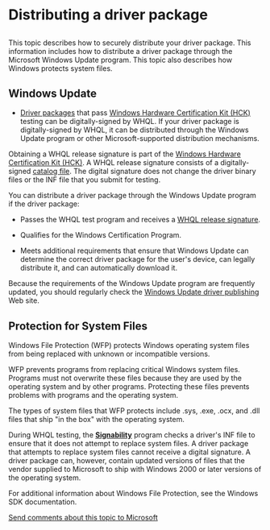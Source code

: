 Distributing a driver package
===========================================================================================

<span id="ddk_distributing_a_driver_pg"></span><span id="DDK_DISTRIBUTING_A_DRIVER_PG"></span>
----------------------------------------------------------------------------------------------

This topic describes how to securely distribute your driver package. This information includes how to distribute a driver package through the Microsoft Windows Update program. This topic also describes how Windows protects system files.

<span id="ddk_windows_update_pg"></span><span id="DDK_WINDOWS_UPDATE_PG"></span>Windows Update
----------------------------------------------------------------------------------------------

* [Driver packages](https://msdn.microsoft.com/en-us/Library/Windows/Hardware/Ff544840) that pass [Windows Hardware Certification Kit (HCK)](http://go.microsoft.com/fwlink/p/?linkid=254893) testing can be digitally-signed by WHQL. If your driver package is digitally-signed by WHQL, it can be distributed through the Windows Update program or other Microsoft-supported distribution mechanisms.

Obtaining a WHQL release signature is part of the [Windows Hardware Certification Kit (HCK)](http://go.microsoft.com/fwlink/p/?linkid=254893). A WHQL release signature consists of a digitally-signed [catalog file](https://msdn.microsoft.com/en-us/Library/Windows/Hardware/Ff537872). The digital signature does not change the driver binary files or the INF file that you submit for testing.

You can distribute a driver package through the Windows Update program if the driver package:

-   Passes the WHQL test program and receives a [WHQL release signature](https://msdn.microsoft.com/en-us/Library/Windows/Hardware/Ff553976).

-   Qualifies for the Windows Certification Program.

-   Meets additional requirements that ensure that Windows Update can determine the correct driver package for the user's device, can legally distribute it, and can automatically download it.

Because the requirements of the Windows Update program are frequently updated, you should regularly check the [Windows Update driver publishing](http://go.microsoft.com/fwlink/p/?linkid=8712) Web site.

<span id="ddk_protection_for_system_files_pg"></span><span id="DDK_PROTECTION_FOR_SYSTEM_FILES_PG"></span>Protection for System Files
-------------------------------------------------------------------------------------------------------------------------------------

Windows File Protection (WFP) protects Windows operating system files from being replaced with unknown or incompatible versions.

WFP prevents programs from replacing critical Windows system files. Programs must not overwrite these files because they are used by the operating system and by other programs. Protecting these files prevents problems with programs and the operating system.

The types of system files that WFP protects include .sys, .exe, .ocx, and .dll files that ship "in the box" with the operating system.

During WHQL testing, the [**Signability**](https://msdn.microsoft.com/en-us/Library/Windows/Hardware/Ff547089) program checks a driver's INF file to ensure that it does not attempt to replace system files. A driver package that attempts to replace system files cannot receive a digital signature. A driver package can, however, contain updated versions of files that the vendor supplied to Microsoft to ship with Windows 2000 or later versions of the operating system.

For additional information about Windows File Protection, see the Windows SDK documentation.

 

 

[Send comments about this topic to Microsoft](mailto:wsddocfb@microsoft.com?subject=Documentation%20feedback%20[VsDriver\vsdriver]:%20Distributing%20a%20driver%20package%20%20RELEASE:%20%289/30/2015%29&body=%0A%0APRIVACY%20STATEMENT%0A%0AWe%20use%20your%20feedback%20to%20improve%20the%20documentation.%20We%20don't%20use%20your%20email%20address%20for%20any%20other%20purpose,%20and%20we'll%20remove%20your%20email%20address%20from%20our%20system%20after%20the%20issue%20that%20you're%20reporting%20is%20fixed.%20While%20we're%20working%20to%20fix%20this%20issue,%20we%20might%20send%20you%20an%20email%20message%20to%20ask%20for%20more%20info.%20Later,%20we%20might%20also%20send%20you%20an%20email%20message%20to%20let%20you%20know%20that%20we've%20addressed%20your%20feedback.%0A%0AFor%20more%20info%20about%20Microsoft's%20privacy%20policy,%20see%20http://privacy.microsoft.com/en-us/default. "Send comments about this topic to Microsoft")




<!--HONumber=Jun16_HO1-->


